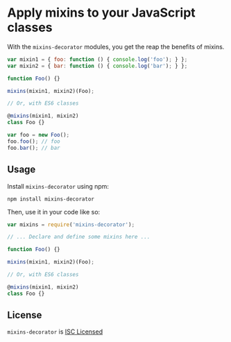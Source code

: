 # Apply mixins to your JavaScript classes

With the `mixins-decorator` modules, you get the reap the benefits of mixins.

```javascript
var mixin1 = { foo: function () { console.log('foo'); } };
var mixin2 = { bar: function () { console.log('bar'); } };

function Foo() {}

mixins(mixin1, mixin2)(Foo);

// Or, with ES6 classes

@mixins(mixin1, mixin2)
class Foo {}

var foo = new Foo();
foo.foo(); // foo
foo.bar(); // bar
```

## Usage

Install `mixins-decorator` using npm:

```shell
npm install mixins-decorator
```

Then, use it in your code like so:

```javascript
var mixins = require('mixins-decorator');

// ... Declare and define some mixins here ...

function Foo() {}

mixins(mixin1, mixin2)(Foo);

// Or, with ES6 classes

@mixins(mixin1, mixin2)
class Foo {}
```

## License

`mixins-decorator` is [ISC Licensed](https://github.com/shovon/mixins/blob/master/LICENSE)